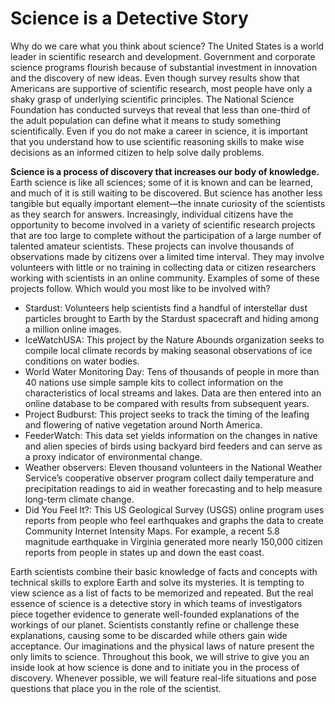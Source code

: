 # Science is a Detective Story

Why do we care what you think about science? The United States is a world leader in scientific research and development. Government and corporate science programs flourish because of substantial investment in innovation and the discovery of new ideas. Even though survey results show that Americans are supportive of scientific research, most people have only a shaky grasp of underlying scientific principles. The National Science Foundation has conducted surveys that reveal that less than one-third of the adult population can define what it means to study something scientifically. Even if you do not make a career in science, it is important that you understand how to use scientific reasoning skills to make wise decisions as an informed citizen to help solve daily problems. 

**Science is a process of discovery that increases our body of knowledge.** Earth science is like all sciences; some of it is known and can be learned, and much of it is still waiting to be discovered. But science has another less tangible but equally important element—the innate curiosity of the scientists as they search for answers. Increasingly, individual citizens have the opportunity to become involved in a variety of scientific research projects that are too large to complete without the participation of a large number of talented amateur scientists. These projects can involve thousands of observations made by citizens over a limited time interval. They may involve volunteers with little or no training in collecting data or citizen researchers working with scientists in an online community. Examples of some of these projects follow. Which would you most like to be involved with? 

* Stardust: Volunteers help scientists find a handful of interstellar dust particles brought to Earth by the Stardust spacecraft and hiding among a million online images. 
* IceWatchUSA: This project by the Nature Abounds organization seeks to compile local climate records by making seasonal observations of ice conditions on water bodies.
* World Water Monitoring Day: Tens of thousands of people in more than 40 nations use simple sample kits to collect information on the characteristics of local streams and lakes. Data are then entered into an online database to be compared with results from subsequent years. 
* Project Budburst: This project seeks to track the timing of the leafing and flowering of native vegetation around North America. 
* FeederWatch: This data set yields information on the changes in native and alien species of birds using backyard bird feeders and can serve as a proxy indicator of environmental change. 
* Weather observers: Eleven thousand volunteers in the National Weather Service’s cooperative observer program collect daily temperature and precipitation readings to aid in weather forecasting and to help measure long-term climate change. 
* Did You Feel It?: This US Geological Survey \(USGS\) online program uses reports from people who feel earthquakes and graphs the data to create Community Internet Intensity Maps. For example, a recent 5.8 magnitude earthquake in Virginia generated more nearly 150,000 citizen reports from people in states up and down the east coast. 

Earth scientists combine their basic knowledge of facts and concepts with technical skills to explore Earth and solve its mysteries. It is tempting to view science as a list of facts to be memorized and repeated. But the real essence of science is a detective story in which teams of investigators piece together evidence to generate well-founded explanations of the workings of our planet. Scientists constantly refine or challenge these explanations, causing some to be discarded while others gain wide acceptance. Our imaginations and the physical laws of nature present the only limits to science. Throughout this book, we will strive to give you an inside look at how science is done and to initiate you in the process of discovery. Whenever possible, we will feature real-life situations and pose questions that place you in the role of the scientist.

